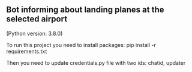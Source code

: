 ﻿## Bot informing about landing planes at the selected airport 
 
(Python version: 3.8.0)

To run this project you need to install packages:
pip install -r requirements.txt

Then you need to update credentials.py file with two ids: chatid, updater
